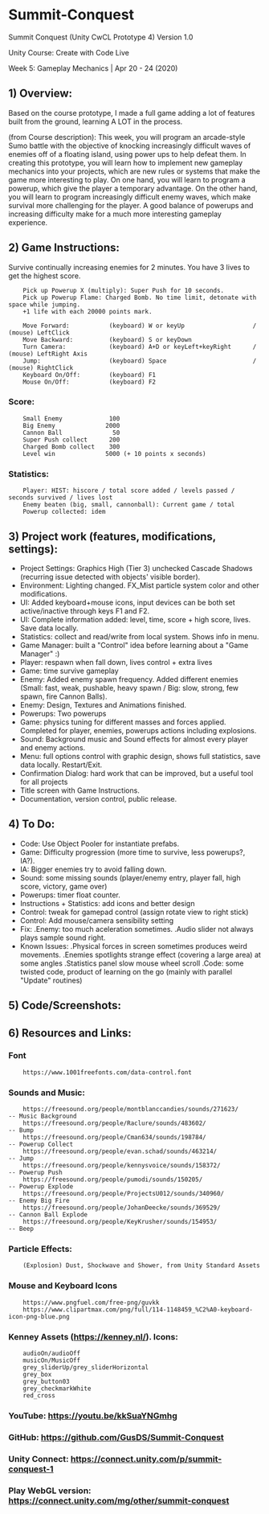 # Summit-Conquest
Summit Conquest (Unity CwCL Prototype 4) Version 1.0

Unity Course: Create with Code Live

Week 5: Gameplay Mechanics | Apr 20 - 24 (2020)

## 1) Overview:
Based on the course prototype, I made a full game adding a lot of features built from the ground, learning A LOT in the process.

(from Course description):
This week, you will program an arcade-style Sumo battle with the objective of knocking increasingly difficult waves of enemies off of a floating island, using power ups to help defeat them. In creating this prototype, you will learn how to implement new gameplay mechanics into your projects, which are new rules or systems that make the game more interesting to play. On one hand, you will learn to program a powerup, which give the player a temporary advantage. On the other hand, you will learn to program increasingly difficult enemy waves, which make survival more challenging for the player. A good balance of powerups and increasing difficulty make for a much more interesting gameplay experience.  

## 2) Game Instructions:
Survive continually increasing enemies for 2 minutes. You have 3 lives to get the highest score.

        Pick up Powerup X (multiply): Super Push for 10 seconds.
        Pick up Powerup Flame: Charged Bomb. No time limit, detonate with space while jumping.
        +1 life with each 20000 points mark.

        Move Forward:           (keyboard) W or keyUp                   / (mouse) LeftClick
        Move Backward:          (keyboard) S or keyDown
        Turn Camera:            (keyboard) A+D or keyLeft+keyRight      / (mouse) LeftRight Axis
        Jump:                   (keyboard) Space                        / (mouse) RightClick
        Keyboard On/Off:        (keyboard) F1
        Mouse On/Off:           (keyboard) F2

### Score:
        Small Enemy             100
        Big Enemy              2000
        Cannon Ball              50
        Super Push collect      200
        Charged Bomb collect    300
        Level win              5000 (+ 10 points x seconds)

### Statistics:
        Player: HIST: hiscore / total score added / levels passed / seconds survived / lives lost
        Enemy beaten (big, small, cannonball): Current game / total
        Powerup collected: idem

## 3) Project work (features, modifications, settings):
- Project Settings: Graphics High (Tier 3) unchecked Cascade Shadows (recurring issue detected with objects' visible border).
- Environment: Lighting changed. FX_Mist particle system color and other modifications.
- UI: Added keyboard+mouse icons, input devices can be both set active/inactive through keys F1 and F2.
- UI: Complete information added: level, time, score + high score, lives. Save data locally.
- Statistics: collect and read/write from local system. Shows info in menu.
- Game Manager: built a "Control" idea before learning about a "Game Manager" :)
- Player: respawn when fall down, lives control + extra lives
- Game: time survive gameplay
- Enemy: Added enemy spawn frequency. Added different enemies (Small: fast, weak, pushable, heavy spawn / Big: slow, strong, few spawn, fire Cannon Balls).
- Enemy: Design, Textures and Animations finished.
- Powerups: Two powerups 
- Game: physics tuning for different masses and forces applied. Completed for player, enemies, powerups actions including explosions.
- Sound: Background music and Sound effects for almost every player and enemy actions.
- Menu: full options control with graphic design, shows full statistics, save data locally. Restart/Exit.
- Confirmation Dialog: hard work that can be improved, but a useful tool for all projects
- Title screen with Game Instructions.
- Documentation, version control, public release.

## 4) To Do:
- Code: Use Object Pooler for instantiate prefabs.
- Game: Difficulty progression (more time to survive, less powerups?, IA?).
- IA: Bigger enemies try to avoid falling down.
- Sound: some missing sounds (player/enemy entry, player fall, high score, victory, game over)
- Powerups: timer float counter.
- Instructions + Statistics: add icons and better design
- Control: tweak for gamepad control (assign rotate view to right stick)
- Control: Add mouse/camera sensibility setting
- Fix:
        .Enemy: too much aceleration sometimes.
        .Audio slider not always plays sample sound right.
- Known Issues:
        .Physical forces in screen sometimes produces weird movements.
        .Enemies spotlights strange effect (covering a large area) at some angles
        .Statistics panel slow mouse wheel scroll
        .Code: some twisted code, product of learning on the go (mainly with parallel "Update" routines)

## 5) Code/Screenshots:

## 6) Resources and Links:

### Font
        https://www.1001freefonts.com/data-control.font
        
### Sounds and Music:
        https://freesound.org/people/montblanccandies/sounds/271623/            -- Music Background
        https://freesound.org/people/Raclure/sounds/483602/                     -- Bump
        https://freesound.org/people/Cman634/sounds/198784/                     -- Powerup Collect
        https://freesound.org/people/evan.schad/sounds/463214/                  -- Jump
        https://freesound.org/people/kennysvoice/sounds/158372/                 -- Powerup Push
        https://freesound.org/people/pumodi/sounds/150205/                      -- Powerup Explode
        https://freesound.org/people/ProjectsU012/sounds/340960/                -- Enemy Big Fire
        https://freesound.org/people/JohanDeecke/sounds/369529/                 -- Cannon Ball Explode
        https://freesound.org/people/KeyKrusher/sounds/154953/                  -- Beep
        
### Particle Effects:
        (Explosion) Dust, Shockwave and Shower, from Unity Standard Assets
        
### Mouse and Keyboard Icons
        https://www.pngfuel.com/free-png/guvkk
        https://www.clipartmax.com/png/full/114-1148459_%C2%A0-keyboard-icon-png-blue.png
        
### Kenney Assets (https://kenney.nl/). Icons:
        audioOn/audioOff
        musicOn/MusicOff
        grey_sliderUp/grey_sliderHorizontal
        grey_box
        grey_button03
        grey_checkmarkWhite
        red_cross

### YouTube: https://youtu.be/kkSuaYNGmhg

### GitHub: https://github.com/GusDS/Summit-Conquest

### Unity Connect: https://connect.unity.com/p/summit-conquest-1

### Play WebGL version: https://connect.unity.com/mg/other/summit-conquest
